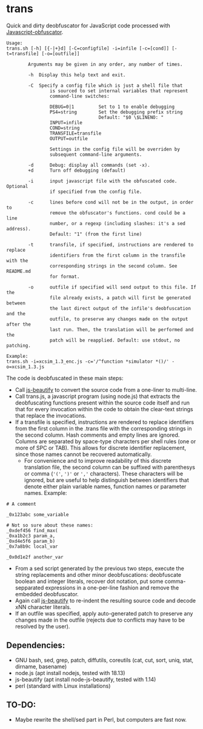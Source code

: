 # trans

Quick and dirty deobfuscator for JavaScript code processed with [Javascript-obfuscator](https://github.com/javascript-obfuscator/javascript-obfuscator).

```
Usage:
trans.sh [-h] [{-|+}d] [-C=configfile] -i=infile [-c=[cond]] [-t=transfile] [-o=[outfile]]

        Arguments may be given in any order, any number of times.

        -h  Display this help text and exit.

        -C  Specify a config file which is just a shell file that
                is sourced to set internal variables that represent
                command-line switches:

                DEBUG=0|1         Set to 1 to enable debugging
                PS4=string        Set the debugging prefix string
                                  Default: "$0 \$LINENO: "
                INPUT=infile
                COND=string
                TRANSFILE=transfile
                OUTPUT=outfile

                Settings in the config file will be overriden by
                subsequent command-line arguments.

        -d      Debug: display all commands (set -x).
        +d      Turn off debugging (default)

        -i      input javascript file with the obfuscated code. Optional
                if specified from the config file.

        -c      lines before cond will not be in the output, in order to
                remove the obfuscator's functions. cond could be a line
                number, or a regexp (including slashes: it's a sed address).
                Default: "1" (from the first line)

        -t      transfile, if specified, instructions are rendered to replace
                identifiers from the first column in the transfile with the
                corresponding strings in the second column. See README.md
                for format.

        -o      outfile if specified will send output to this file. If the
                file already exists, a patch will first be generated between
                the last direct output of the infile's deobfuscation and the
                outfile, to preserve any changes made on the output after the
                last run. Then, the translation will be performed and the
                patch will be reapplied. Default: use stdout, no patching.

Example:
trans.sh -i=xcsim_1.3_enc.js -c='/^function *simulator *()/' -o=xcsim_1.3.js
```

The code is deobfuscated in these main steps:

- Call [js-beautify](https://github.com/beautify-web/js-beautify) to
  convert the source code from a one-liner to multi-line.
- Call trans.js, a javascript program (using node.js) that extracts
  the deobfuscating functions present within the source code itself
  and run that for every invocation within the code to obtain the
  clear-text strings that replace the invocations.
- If a transfile is specified, instructions are rendered to replace
  identifiers from the first column in the .trans file with the
  corresponding strings in the second column.  Hash comments and empty
  lines are ignored. Columns are separated by space-type characters
  per shell rules (one or more of SPC or TAB). This allows for
  discrete identifier replacement, since those names cannot be
  recovered automatically.
  - For convenience and to improve readability of this discrete
    translation file, the second column can be suffixed with
    parenthesys or comma (`'('`, `')'` or `','` characters). These
    characters will be ignored, but are useful to help distinguish
    between identifiers that denote either plain variable names,
    function names or parameter names. Example:

```
# A comment

_0x123abc some_variable

# Not so sure about these names:
_0xdef456 find_max(
_0xa1b2c3 param_a,
_0xd4e5f6 param_b)
_0x7a8b9c local_var

_0x0d1e2f another_var
```

- From a sed script generated by the previous two steps, execute the
  string replacements and other minor deobfuscations: deobfuscate boolean
  and integer literals, recover dot notation, put some
  comma-sepparated expressions in a one-per-line fashion and remove
  the embedded deobfuscator.
- Again call [js-beautify](https://github.com/beautify-web/js-beautify) to
  re-indent the resulting source code and decode xNN character literals.
- If an outfile was specified, apply auto-generated patch to preserve any
  changes made in the outfile (rejects due to conflicts may have to be
  resolved by the user).

## Dependencies:

- GNU bash, sed, grep, patch, diffutils, coreutils (cat, cut, sort, uniq, stat, dirname, basename)
- node.js (apt install nodejs, tested with 18.13)
- js-beautify (apt install node-js-beautify, tested with 1.14)
- perl (standard with Linux installations)

## TO-DO:

- Maybe rewrite the shell/sed part in Perl, but computers are fast now.
